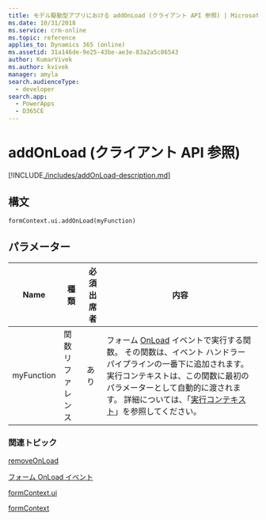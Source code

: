 ```yaml
---
title: モデル駆動型アプリにおける addOnLoad (クライアント API 参照) | Microsoft Docs
ms.date: 10/31/2018
ms.service: crm-online
ms.topic: reference
applies_to: Dynamics 365 (online)
ms.assetid: 31a146de-9e25-43be-ae3e-83a2a5c86543
author: KumarVivek
ms.author: kvivek
manager: amyla
search.audienceType:
  - developer
search.app:
  - PowerApps
  - D365CE
---
```

# <a name="addonload-client-api-reference"></a>addOnLoad (クライアント API 参照)



[!INCLUDE[./includes/addOnLoad-description.md](./includes/addOnLoad-description.md)]

## <a name="syntax"></a>構文

`formContext.ui.addOnLoad(myFunction)`

## <a name="parameter"></a>パラメーター

|Name|種類​​|必須出席者|内容|
|--|--|--|--|
|myFunction|関数リファレンス|あり|フォーム [OnLoad](../events/form-onload.md) イベントで実行する関数。  その関数は、イベント ハンドラー パイプラインの一番下に追加されます。 実行コンテキストは、この関数に最初のパラメーターとして自動的に渡されます。 詳細については、「[実行コンテキスト](../../clientapi-execution-context.md)」を参照してください。|

### <a name="related-topics"></a>関連トピック

[removeOnLoad](removeOnLoad.md)

[フォーム OnLoad イベント](../events/form-onload.md)

[formContext.ui](../formContext-ui.md)

[formContext](../../clientapi-form-context.md)

